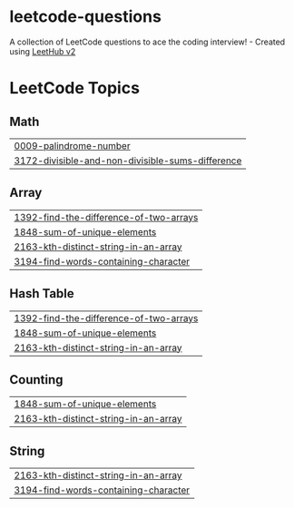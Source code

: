 # leetcode-questions
A collection of LeetCode questions to ace the coding interview! - Created using [LeetHub v2](https://github.com/arunbhardwaj/LeetHub-2.0)

<!---LeetCode Topics Start-->
# LeetCode Topics
## Math
|  |
| ------- |
| [0009-palindrome-number](https://github.com/shykha7/leetcode-questions/tree/master/0009-palindrome-number) |
| [3172-divisible-and-non-divisible-sums-difference](https://github.com/shykha7/leetcode-questions/tree/master/3172-divisible-and-non-divisible-sums-difference) |
## Array
|  |
| ------- |
| [1392-find-the-difference-of-two-arrays](https://github.com/shykha7/leetcode-questions/tree/master/1392-find-the-difference-of-two-arrays) |
| [1848-sum-of-unique-elements](https://github.com/shykha7/leetcode-questions/tree/master/1848-sum-of-unique-elements) |
| [2163-kth-distinct-string-in-an-array](https://github.com/shykha7/leetcode-questions/tree/master/2163-kth-distinct-string-in-an-array) |
| [3194-find-words-containing-character](https://github.com/shykha7/leetcode-questions/tree/master/3194-find-words-containing-character) |
## Hash Table
|  |
| ------- |
| [1392-find-the-difference-of-two-arrays](https://github.com/shykha7/leetcode-questions/tree/master/1392-find-the-difference-of-two-arrays) |
| [1848-sum-of-unique-elements](https://github.com/shykha7/leetcode-questions/tree/master/1848-sum-of-unique-elements) |
| [2163-kth-distinct-string-in-an-array](https://github.com/shykha7/leetcode-questions/tree/master/2163-kth-distinct-string-in-an-array) |
## Counting
|  |
| ------- |
| [1848-sum-of-unique-elements](https://github.com/shykha7/leetcode-questions/tree/master/1848-sum-of-unique-elements) |
| [2163-kth-distinct-string-in-an-array](https://github.com/shykha7/leetcode-questions/tree/master/2163-kth-distinct-string-in-an-array) |
## String
|  |
| ------- |
| [2163-kth-distinct-string-in-an-array](https://github.com/shykha7/leetcode-questions/tree/master/2163-kth-distinct-string-in-an-array) |
| [3194-find-words-containing-character](https://github.com/shykha7/leetcode-questions/tree/master/3194-find-words-containing-character) |
<!---LeetCode Topics End-->